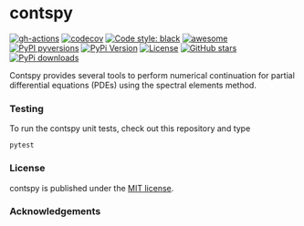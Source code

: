 # contspy

[![gh-actions](https://github.com/ajacquey/contspy/workflows/Build/badge.svg)](https://github.com/ajacquey/contspy/actions?query=workflow%3Aci)
[![codecov](https://codecov.io/gh/ajacquey/constspy/branch/master/graph/badge.svg)](https://codecov.io/gh/ajacquey/contspy)
[![Code style: black](https://img.shields.io/badge/code%20style-black-000000.svg)](https://github.com/psf/black)
[![awesome](https://img.shields.io/badge/awesome-yes-8209ba.svg)](https://github.com/ajacquey/contspy)
[![PyPI pyversions](https://img.shields.io/pypi/pyversions/contspy.svg)](https://pypi.org/pypi/contspy/)
[![PyPi Version](https://img.shields.io/pypi/v/contspy.svg)](https://pypi.org/project/contspy)
[![License](https://img.shields.io/badge/License-MIT-purple.svg)](https://github.com/ajacquey/contspy/blob/master/LICENSE)
[![GitHub stars](https://img.shields.io/github/stars/ajacquey/contspy.svg?logo=github&label=Stars&logoColor=white)](https://github.com/ajacquey/contspy)
[![PyPi downloads](https://img.shields.io/pypi/dm/contspy.svg)](https://pypistats.org/packages/contspy)

Contspy provides several tools to perform numerical continuation for partial differential equations (PDEs) using the spectral elements method.

### Testing

To run the contspy unit tests, check out this repository and type
```
pytest
```

### License

contspy is published under the [MIT license](https://en.wikipedia.org/wiki/MIT_License).

### Acknowledgements


